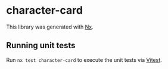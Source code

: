 # character-card

This library was generated with [Nx](https://nx.dev).

## Running unit tests

Run `nx test character-card` to execute the unit tests via [Vitest](https://vitest.dev/).
